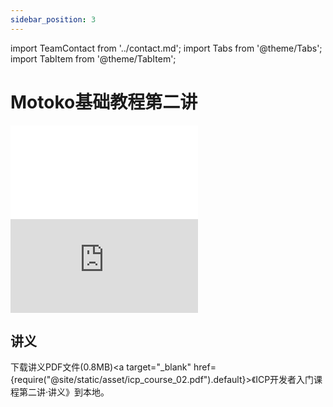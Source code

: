 ```yaml
---
sidebar_position: 3
---
```


import TeamContact from '../contact.md';
import Tabs from '@theme/Tabs';
import TabItem from '@theme/TabItem';

# Motoko基础教程第二讲

<Tabs>
  <TabItem value="B站" label="B站" default>
    <div class="video-container">
        <iframe src="//player.bilibili.com/player.html?aid=684328211&bvid=BV1GU4y127yw&cid=1196211987&page=1" scrolling="no" border="0" frameborder="no" framespacing="0" allowfullscreen="true"> </iframe>
    </div>
  </TabItem>
  <TabItem value="Youtube" label="Youtube">
    <div class="video-container">
        <iframe src="https://www.youtube.com/embed/dMCPQuWr894" title="YouTube video player" frameborder="0" allow="accelerometer; autoplay; clipboard-write; encrypted-media; gyroscope; picture-in-picture; web-share" allowfullscreen></iframe>
    </div>
  </TabItem>
</Tabs>

## 讲义

下载讲义PDF文件(0.8MB)<a target="\_blank" href={require("@site/static/asset/icp_course_02.pdf").default}>《ICP开发者入门课程第二讲·讲义》</a>到本地。

<TeamContact />